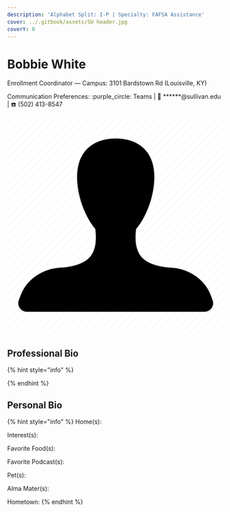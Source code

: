 ```yaml
---
description: 'Alphabet Split: I-P | Specialty: FAFSA Assistance'
cover: ../.gitbook/assets/SU header.jpg
coverY: 0
---
```


# Bobbie White

Enrollment Coordinator — Campus: 3101 Bardstown Rd (Louisville, KY)

Communication Preferences: :purple\_circle: Teams | :e-mail: \*\*\*\*\*\*@sullivan.edu | :telephone: (502) 413-8547

![](../.gitbook/assets/unisex-avatar.png)

## Professional Bio

{% hint style="info" %}

{% endhint %}

## Personal Bio

{% hint style="info" %}
Home(s):&#x20;

Interest(s):

Favorite Food(s):&#x20;

Favorite Podcast(s):&#x20;

Pet(s):&#x20;

Alma Mater(s):&#x20;

Hometown:&#x20;
{% endhint %}
